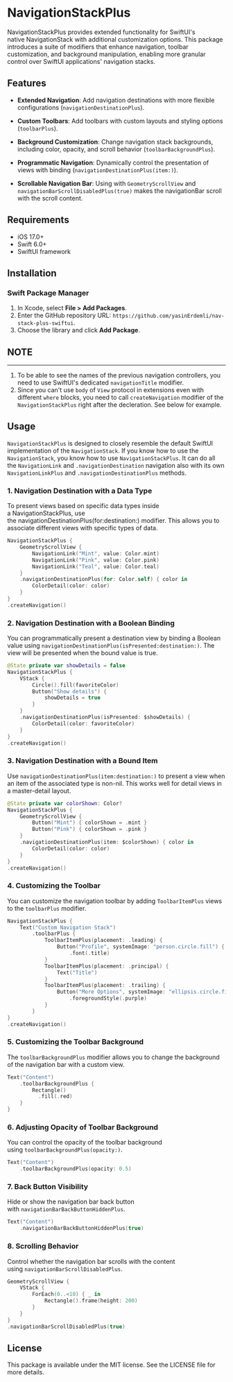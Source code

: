 NavigationStackPlus
===================

NavigationStackPlus provides extended functionality for SwiftUI's native NavigationStack with additional customization options. This package introduces a suite of modifiers that enhance navigation, toolbar customization, and background manipulation, enabling more granular control over SwiftUI applications' navigation stacks.

Features
--------

*   **Extended Navigation**: Add navigation destinations with more flexible configurations (`navigationDestinationPlus`).

*   **Custom Toolbars**: Add toolbars with custom layouts and styling options (`toolbarPlus`).

*   **Background Customization**: Change navigation stack backgrounds, including color, opacity, and scroll behavior (`toolbarBackgroundPlus`).

*   **Programmatic Navigation**: Dynamically control the presentation of views with binding (`navigationDestinationPlus(item:)`).

*   **Scrollable Navigation Bar**: Using with `GeometryScrollView` and `navigationBarScrollDisabledPlus(true)` makes the navigationBar scroll with the scroll content.

## Requirements
- iOS 17.0+
- Swift 6.0+
- SwiftUI framework

## Installation

### Swift Package Manager

1. In Xcode, select **File > Add Packages**.
2. Enter the GitHub repository URL: `https://github.com/yasinErdemli/nav-stack-plus-swiftui`.
3. Choose the library and click **Add Package**.


## NOTE
---
1. To be able to see the names of the previous navigation controllers, you need to use SwiftUI's dedicated `navigationTitle` modifier.
2. Since you can't use `body` of `View` protocol in extensions even with different `where` blocks, you need to call `createNavigation` modifier of the `NavigationStackPlus` right after the decleration. See below for example.

Usage
-----

`NavigationStackPlus` is designed to closely resemble the default SwiftUI implementation of the `NavigationStack`. If you know how to use the `NavigationStack`, you know how to use `NavigationStackPlus`. It can do all the `NavigationLink` and `.navigationDestination` navigation also with its own `NavigationLinkPlus` and `.navigationDestinationPlus` methods.

### 1\. Navigation Destination with a Data Type

To present views based on specific data types inside a NavigationStackPlus, use the navigationDestinationPlus(for:destination:) modifier. This allows you to associate different views with specific types of data.

```swift
NavigationStackPlus {
    GeometryScrollView {
        NavigationLink("Mint", value: Color.mint)
        NavigationLink("Pink", value: Color.pink)
        NavigationLink("Teal", value: Color.teal)
    }
    .navigationDestinationPlus(for: Color.self) { color in
        ColorDetail(color: color)
    }
}
.createNavigation()
```

### 2\. Navigation Destination with a Boolean Binding

You can programmatically present a destination view by binding a Boolean value using `navigationDestinationPlus(isPresented:destination:)`. The view will be presented when the bound value is true.

```swift
@State private var showDetails = false
NavigationStackPlus {
    VStack {
        Circle().fill(favoriteColor)
        Button("Show details") {
            showDetails = true
        }
    }
    .navigationDestinationPlus(isPresented: $showDetails) {
        ColorDetail(color: favoriteColor)
    }
}
.createNavigation()
```
### 3\. Navigation Destination with a Bound Item

Use `navigationDestinationPlus(item:destination:)` to present a view when an item of the associated type is non-nil. This works well for detail views in a master-detail layout.

```swift
@State private var colorShown: Color?
NavigationStackPlus {
    GeometryScrollView {
        Button("Mint") { colorShown = .mint }
        Button("Pink") { colorShown = .pink }
    }
    .navigationDestinationPlus(item: $colorShown) { color in
        ColorDetail(color: color)
    }
}
.createNavigation()
```
### 4\. Customizing the Toolbar

You can customize the navigation toolbar by adding `ToolbarItemPlus` views to the `toolbarPlus` modifier.

```swift
NavigationStackPlus {
    Text("Custom Navigation Stack")
        .toolbarPlus {
            ToolbarItemPlus(placement: .leading) {
                Button("Profile", systemImage: "person.circle.fill") { }
                    .font(.title)
            }
            ToolbarItemPlus(placement: .principal) {
                Text("Title")
            }
            ToolbarItemPlus(placement: .trailing) {
                Button("More Options", systemImage: "ellipsis.circle.fill") { }
                    .foregroundStyle(.purple)
            }
        }
}
.createNavigation()
```

### 5\. Customizing the Toolbar Background

The `toolbarBackgroundPlus` modifier allows you to change the background of the navigation bar with a custom view.

```swift
Text("Content")
    .toolbarBackgroundPlus {
        Rectangle()
          .fill(.red)
    }
}
```
### 6\. Adjusting Opacity of Toolbar Background

You can control the opacity of the toolbar background using `toolbarBackgroundPlus(opacity:)`.

```swift
Text("Content")
    .toolbarBackgroundPlus(opacity: 0.5)
```
### 7\. Back Button Visibility

Hide or show the navigation bar back button with `navigationBarBackButtonHiddenPlus`.

```swift
Text("Content")
    .navigationBarBackButtonHiddenPlus(true)
```

### 8\. Scrolling Behavior

Control whether the navigation bar scrolls with the content using `navigationBarScrollDisabledPlus`.

```swift
GeometryScrollView {
    VStack {
        ForEach(0..<10) { _ in
            Rectangle().frame(height: 200)
        }
    }
}
.navigationBarScrollDisabledPlus(true)
```
License
-------

This package is available under the MIT license. See the LICENSE file for more details.
